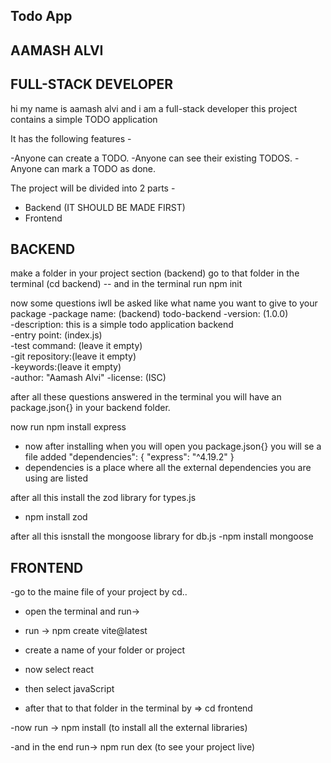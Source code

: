  ## Todo App

 ## AAMASH ALVI 
 ## FULL-STACK DEVELOPER

 hi my name is aamash alvi and i am a full-stack developer
 this project contains a simple TODO application

 It has the following features -

 -Anyone can create a TODO.
 -Anyone can see their existing TODOS.
 -Anyone can mark a TODO as done.

 The project will be divided into 2 parts -

 - Backend (IT SHOULD BE MADE FIRST)
 - Frontend

## BACKEND

 make a folder in your project section (backend)
 go to that folder in the terminal (cd backend)
-- and in the terminal run npm init

 now some questions iwll be asked like what name you want to give to your package
-package name: (backend) todo-backend
-version: (1.0.0)                                                  
-description:  this is a simple todo application backend            
-entry point: (index.js)                                            
-test command: (leave it empty)                                                     
-git repository:(leave it empty)                                                
-keywords:(leave it empty)                                                            
-author: "Aamash Alvi"
-license: (ISC)

after all these questions answered in the terminal you will have an package.json{} in your backend folder.


now run npm install express
- now after installing when you will open you package.json{} you will se a file added "dependencies": {
    "express": "^4.19.2"
  }
-  dependencies is a place where all the external dependencies you are using are listed

after all this install the zod library for types.js
- npm install zod

after all this isnstall the mongoose library for db.js
-npm install mongoose

##  FRONTEND

-go to the maine file of your project by cd..

- open the terminal and run->

- run -> npm create vite@latest

- create a name of your folder or project 

- now select react 

- then select javaScript

- after that to that folder in the terminal by => cd frontend

-now run -> npm install (to install all the external libraries)

-and in the end run-> npm run dex (to see your project live)
